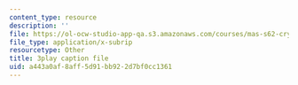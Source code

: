 ```yaml
---
content_type: resource
description: ''
file: https://ol-ocw-studio-app-qa.s3.amazonaws.com/courses/mas-s62-cryptocurrency-engineering-and-design-spring-2018/a443a0af8aff5d91bb922d7bf0cc1361_gF4Mkkhyz1Q.vtt
file_type: application/x-subrip
resourcetype: Other
title: 3play caption file
uid: a443a0af-8aff-5d91-bb92-2d7bf0cc1361
---
```

